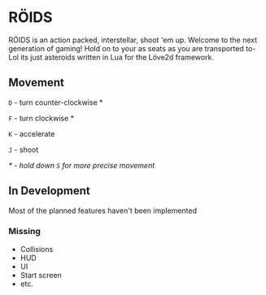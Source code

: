 # RÖIDS

RÖIDS is an action packed, interstellar, shoot 'em up. Welcome to the next generation of gaming! Hold on to your as seats as you are transported to- Lol its just asteroids written in Lua for the Löve2d framework.

## Movement
`D` - turn counter-clockwise \*

`F` - turn clockwise \*

`K` - accelerate

`J` - shoot

*\* - hold down `S` for more precise movement*

## In Development
Most of the planned features haven't been implemented
### Missing
* Collisions
* HUD
* UI
* Start screen
* etc.
